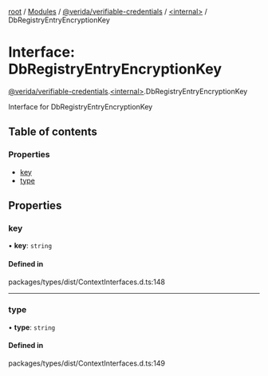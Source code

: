 [root](../README.md) / [Modules](../modules.md) / [@verida/verifiable-credentials](../modules/verida_verifiable_credentials.md) / [<internal\>](../modules/verida_verifiable_credentials._internal_.md) / DbRegistryEntryEncryptionKey

# Interface: DbRegistryEntryEncryptionKey

[@verida/verifiable-credentials](../modules/verida_verifiable_credentials.md).[<internal\>](../modules/verida_verifiable_credentials._internal_.md).DbRegistryEntryEncryptionKey

Interface for DbRegistryEntryEncryptionKey

## Table of contents

### Properties

- [key](verida_verifiable_credentials._internal_.DbRegistryEntryEncryptionKey.md#key)
- [type](verida_verifiable_credentials._internal_.DbRegistryEntryEncryptionKey.md#type)

## Properties

### key

• **key**: `string`

#### Defined in

packages/types/dist/ContextInterfaces.d.ts:148

___

### type

• **type**: `string`

#### Defined in

packages/types/dist/ContextInterfaces.d.ts:149
